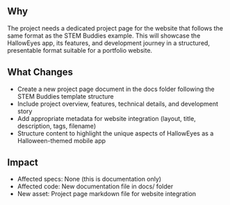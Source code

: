 ## Why
The project needs a dedicated project page for the website that follows the same format as the STEM Buddies example. This will showcase the HallowEyes app, its features, and development journey in a structured, presentable format suitable for a portfolio website.

## What Changes
- Create a new project page document in the docs folder following the STEM Buddies template structure
- Include project overview, features, technical details, and development story
- Add appropriate metadata for website integration (layout, title, description, tags, filename)
- Structure content to highlight the unique aspects of HallowEyes as a Halloween-themed mobile app

## Impact
- Affected specs: None (this is documentation only)
- Affected code: New documentation file in docs/ folder
- New asset: Project page markdown file for website integration
